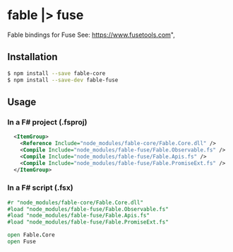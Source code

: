# fable |> fuse

Fable bindings for Fuse
See: https://www.fusetools.com",

## Installation

```sh
$ npm install --save fable-core
$ npm install --save-dev fable-fuse
```

## Usage

### In a F# project (.fsproj)

```xml
  <ItemGroup>
    <Reference Include="node_modules/fable-core/Fable.Core.dll" />
    <Compile Include="node_modules/fable-fuse/Fable.Observable.fs" />
    <Compile Include="node_modules/fable-fuse/Fable.Apis.fs" />
    <Compile Include="node_modules/fable-fuse/Fable.PromiseExt.fs" />
  </ItemGroup>
```

### In a F# script (.fsx)

```fsharp
#r "node_modules/fable-core/Fable.Core.dll"
#load "node_modules/fable-fuse/Fable.Observable.fs"
#load "node_modules/fable-fuse/Fable.Apis.fs"
#load "node_modules/fable-fuse/Fable.PromiseExt.fs"

open Fable.Core
open Fuse
```